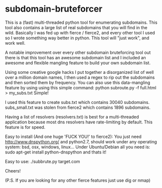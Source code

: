 subdomain-bruteforcer
=====================

This is a (fast) multi-threaded python tool for enumerating subdomains.  This tool also contains a large  list of real subdomains that you will find in the wild.  Basically I was fed up with fierce / fierce2, and every other tool I used so I wrote something way better in python.   This tool will "just work",  and work well. 

A notable improvement over every other subdomain bruteforcing tool out there is that this tool has an awesome subdomain list and I included an awesome and flexible mangling feature to build your own subdomain list.   

Using some creative google hacks I put together a disorganized list of well over a million domain names,  I then used a regex to rip out the subdomains and then sorted them by frequency. You can also use this data-mangling feature by using using this simple command:
python subroute.py -f full.html > my_subs.txt
Simple!

I used this feature to create subs.txt which contains 30040 subdomains.  subs_small.txt was stolen from fierce2 which contains 1896 subdomains. 

Having a list of resolvers (resolvers.txt)  is best for a multi-threaded application because most dns resolvers have rate-limiting by default.  This feature is for speed.

Easy to install (And one huge 'FUCK YOU!' to fierce2):
You just need http://www.dnspython.org/ and python2.7,  should work under any operating system:  bsd, osx, windows, linux...
Under Ubuntu/Debian all you need is:
sudo apt-get install python-dnspython
and thats it!

Easy to use:
./subbrute.py target.com

Cheers!

(P.S. If you are looking for any other fierce features just use dig or nmap)